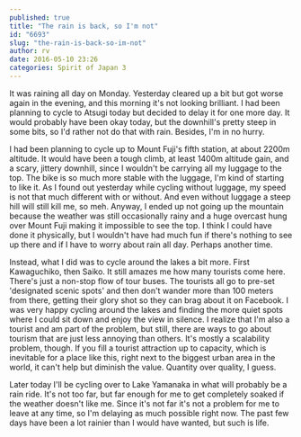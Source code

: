 ```yaml
---
published: true
title: "The rain is back, so I'm not"
id: "6693"
slug: "the-rain-is-back-so-im-not"
author: rv
date: 2016-05-10 23:26
categories: Spirit of Japan 3
---
```

It was raining all day on Monday. Yesterday cleared up a bit but got worse again in the evening, and this morning it's not looking brilliant. I had been planning to cycle to Atsugi today but decided to delay it for one more day. It would probably have been okay today, but the downhill's pretty steep in some bits, so I'd rather not do that with rain. Besides, I'm in no hurry.

I had been planning to cycle up to Mount Fuji's fifth station, at about 2200m altitude. It would have been a tough climb, at least 1400m altitude gain, and a scary, jittery downhill, since I wouldn't be carrying all my luggage to the top. The bike is so much more stable with the luggage, I'm kind of starting to like it. As I found out yesterday while cycling without luggage, my speed is not that much different with or without. And even without luggage a steep hill will still kill me, so meh. Anyway, I ended up not going up the mountain because the weather was still occasionally rainy and a huge overcast hung over Mount Fuji making it impossible to see the top. I think I could have done it physically, but I wouldn't have had much fun if there's nothing to see up there and if I have to worry about rain all day. Perhaps another time.

Instead, what I did was to cycle around the lakes a bit more. First Kawaguchiko, then Saiko. It still amazes me how many tourists come here. There's just a non-stop flow of tour buses. The tourists all go to pre-set 'designated scenic spots' and then don't wander more than 100 meters from there, getting their glory shot so they can brag about it on Facebook. I was very happy cycling around the lakes and finding the more quiet spots where I could sit down and enjoy the view in silence. I realize that I'm also a tourist and am part of the problem, but still, there are ways to go about tourism that are just less annoying than others. It's mostly a scalability problem, though. If you fill a tourist attraction up to capacity, which is inevitable for a place like this, right next to the biggest urban area in the world, it can't help but diminish the value. Quantity over quality, I guess.

Later today I'll be cycling over to Lake Yamanaka in what will probably be a rain ride. It's not too far, but far enough for me to get completely soaked if the weather doesn't like me. Since it's not far it's not a problem for me to leave at any time, so I'm delaying as much possible right now. The past few days have been a lot rainier than I would have wanted, but such is life.